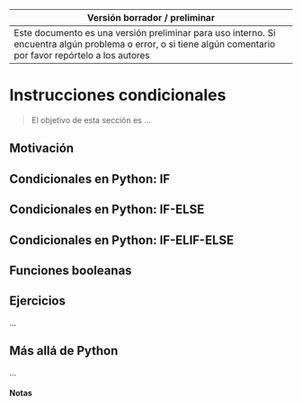 Versión borrador / preliminar |
-------------------|
Este documento es una versión preliminar para uso interno. Si encuentra algún problema o error, o si tiene algún comentario por favor repórtelo a los autores|


# Instrucciones condicionales

> El objetivo de esta sección es ...


## Motivación


## Condicionales en Python: IF


## Condicionales en Python: IF-ELSE


## Condicionales en Python: IF-ELIF-ELSE


## Funciones booleanas





## Ejercicios

...


## Más allá de Python

...


#### Notas 


